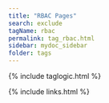 ```yaml
---
title: "RBAC Pages"
search: exclude
tagName: rbac
permalink: tag_rbac.html
sidebar: mydoc_sidebar
folder: tags
---
```

{% include taglogic.html %}

{% include links.html %}
